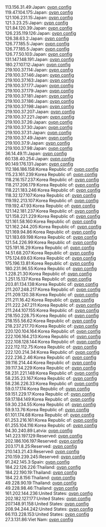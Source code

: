 113.156.31.49:Japan: [ovpn config](vpn/113_156_31_49.ovpn)  
119.47.104.175:Japan: [ovpn config](vpn/119_47_104_175.ovpn)  
121.106.231.15:Japan: [ovpn config](vpn/121_106_231_15.ovpn)  
121.3.23.25:Japan: [ovpn config](vpn/121_3_23_25.ovpn)  
121.84.120.39:Japan: [ovpn config](vpn/121_84_120_39.ovpn)  
126.235.119.126:Japan: [ovpn config](vpn/126_235_119_126.ovpn)  
126.38.63.2:Japan: [ovpn config](vpn/126_38_63_2.ovpn)  
126.77.185.5:Japan: [ovpn config](vpn/126_77_185_5.ovpn)  
126.77.185.5:Japan: [ovpn config](vpn/126_77_185_5.ovpn)  
126.77.50.103:Japan: [ovpn config](vpn/126_77_50_103.ovpn)  
131.147.148.191:Japan: [ovpn config](vpn/131_147_148_191.ovpn)  
180.27.107.12:Japan: [ovpn config](vpn/180_27_107_12.ovpn)  
219.100.37.114:Japan: [ovpn config](vpn/219_100_37_114.ovpn)  
219.100.37.146:Japan: [ovpn config](vpn/219_100_37_146.ovpn)  
219.100.37.163:Japan: [ovpn config](vpn/219_100_37_163.ovpn)  
219.100.37.177:Japan: [ovpn config](vpn/219_100_37_177.ovpn)  
219.100.37.179:Japan: [ovpn config](vpn/219_100_37_179.ovpn)  
219.100.37.181:Japan: [ovpn config](vpn/219_100_37_181.ovpn)  
219.100.37.186:Japan: [ovpn config](vpn/219_100_37_186.ovpn)  
219.100.37.198:Japan: [ovpn config](vpn/219_100_37_198.ovpn)  
219.100.37.207:Japan: [ovpn config](vpn/219_100_37_207.ovpn)  
219.100.37.221:Japan: [ovpn config](vpn/219_100_37_221.ovpn)  
219.100.37.26:Japan: [ovpn config](vpn/219_100_37_26.ovpn)  
219.100.37.30:Japan: [ovpn config](vpn/219_100_37_30.ovpn)  
219.100.37.31:Japan: [ovpn config](vpn/219_100_37_31.ovpn)  
219.100.37.49:Japan: [ovpn config](vpn/219_100_37_49.ovpn)  
219.100.37.9:Japan: [ovpn config](vpn/219_100_37_9.ovpn)  
219.100.37.98:Japan: [ovpn config](vpn/219_100_37_98.ovpn)  
36.14.49.11:Japan: [ovpn config](vpn/36_14_49_11.ovpn)  
60.138.40.254:Japan: [ovpn config](vpn/60_138_40_254.ovpn)  
90.149.176.131:Japan: [ovpn config](vpn/90_149_176_131.ovpn)  
112.186.186.158:Korea Republic of: [ovpn config](vpn/112_186_186_158.ovpn)  
115.23.161.239:Korea Republic of: [ovpn config](vpn/115_23_161_239.ovpn)  
118.216.157.237:Korea Republic of: [ovpn config](vpn/118_216_157_237.ovpn)  
118.217.206.179:Korea Republic of: [ovpn config](vpn/118_217_206_179.ovpn)  
118.221.183.246:Korea Republic of: [ovpn config](vpn/118_221_183_246.ovpn)  
118.32.127.107:Korea Republic of: [ovpn config](vpn/118_32_127_107.ovpn)  
119.192.213.107:Korea Republic of: [ovpn config](vpn/119_192_213_107.ovpn)  
119.192.47.93:Korea Republic of: [ovpn config](vpn/119_192_47_93.ovpn)  
121.142.181.237:Korea Republic of: [ovpn config](vpn/121_142_181_237.ovpn)  
121.158.221.229:Korea Republic of: [ovpn config](vpn/121_158_221_229.ovpn)  
121.161.58.160:Korea Republic of: [ovpn config](vpn/121_161_58_160.ovpn)  
121.162.244.205:Korea Republic of: [ovpn config](vpn/121_162_244_205.ovpn)  
121.169.94.86:Korea Republic of: [ovpn config](vpn/121_169_94_86.ovpn)  
121.183.69.198:Korea Republic of: [ovpn config](vpn/121_183_69_198.ovpn)  
121.54.226.99:Korea Republic of: [ovpn config](vpn/121_54_226_99.ovpn)  
125.191.16.29:Korea Republic of: [ovpn config](vpn/125_191_16_29.ovpn)  
14.51.68.207:Korea Republic of: [ovpn config](vpn/14_51_68_207.ovpn)  
175.124.69.63:Korea Republic of: [ovpn config](vpn/175_124_69_63.ovpn)  
175.196.13.81:Korea Republic of: [ovpn config](vpn/175_196_13_81.ovpn)  
180.231.96.55:Korea Republic of: [ovpn config](vpn/180_231_96_55.ovpn)  
1.228.21.30:Korea Republic of: [ovpn config](vpn/1_228_21_30.ovpn)  
1.251.15.137:Korea Republic of: [ovpn config](vpn/1_251_15_137.ovpn)  
203.81.134.138:Korea Republic of: [ovpn config](vpn/203_81_134_138.ovpn)  
211.207.248.217:Korea Republic of: [ovpn config](vpn/211_207_248_217.ovpn)  
211.209.120.38:Korea Republic of: [ovpn config](vpn/211_209_120_38.ovpn)  
211.211.16.42:Korea Republic of: [ovpn config](vpn/211_211_16_42.ovpn)  
211.222.247.211:Korea Republic of: [ovpn config](vpn/211_222_247_211.ovpn)  
211.244.107.155:Korea Republic of: [ovpn config](vpn/211_244_107_155.ovpn)  
218.150.228.75:Korea Republic of: [ovpn config](vpn/218_150_228_75.ovpn)  
218.155.56.62:Korea Republic of: [ovpn config](vpn/218_155_56_62.ovpn)  
218.237.217.70:Korea Republic of: [ovpn config](vpn/218_237_217_70.ovpn)  
220.120.104.164:Korea Republic of: [ovpn config](vpn/220_120_104_164.ovpn)  
222.106.164.213:Korea Republic of: [ovpn config](vpn/222_106_164_213.ovpn)  
222.108.128.144:Korea Republic of: [ovpn config](vpn/222_108_128_144.ovpn)  
222.112.112.75:Korea Republic of: [ovpn config](vpn/222_112_112_75.ovpn)  
222.120.214.34:Korea Republic of: [ovpn config](vpn/222_120_214_34.ovpn)  
222.236.2.46:Korea Republic of: [ovpn config](vpn/222_236_2_46.ovpn)  
39.116.214.44:Korea Republic of: [ovpn config](vpn/39_116_214_44.ovpn)  
39.117.34.229:Korea Republic of: [ovpn config](vpn/39_117_34_229.ovpn)  
58.231.221.148:Korea Republic of: [ovpn config](vpn/58_231_221_148.ovpn)  
58.235.23.167:Korea Republic of: [ovpn config](vpn/58_235_23_167.ovpn)  
58.236.226.33:Korea Republic of: [ovpn config](vpn/58_236_226_33.ovpn)  
59.0.17.174:Korea Republic of: [ovpn config](vpn/59_0_17_174.ovpn)  
59.151.229.17:Korea Republic of: [ovpn config](vpn/59_151_229_17.ovpn)  
59.17.184.149:Korea Republic of: [ovpn config](vpn/59_17_184_149.ovpn)  
59.30.234.55:Korea Republic of: [ovpn config](vpn/59_30_234_55.ovpn)  
59.9.13.76:Korea Republic of: [ovpn config](vpn/59_9_13_76.ovpn)  
61.101.174.68:Korea Republic of: [ovpn config](vpn/61_101_174_68.ovpn)  
61.253.216.161:Korea Republic of: [ovpn config](vpn/61_253_216_161.ovpn)  
61.255.104.116:Korea Republic of: [ovpn config](vpn/61_255_104_116.ovpn)  
94.30.240.89:Latvia: [ovpn config](vpn/94_30_240_89.ovpn)  
141.223.197.129:Reserved: [ovpn config](vpn/141_223_197_129.ovpn)  
202.186.106.197:Reserved: [ovpn config](vpn/202_186_106_197.ovpn)  
203.171.8.25:Reserved: [ovpn config](vpn/203_171_8_25.ovpn)  
210.143.21.43:Reserved: [ovpn config](vpn/210_143_21_43.ovpn)  
210.159.239.245:Reserved: [ovpn config](vpn/210_159_239_245.ovpn)  
91.242.145.3:Spain: [ovpn config](vpn/91_242_145_3.ovpn)  
184.22.126.226:Thailand: [ovpn config](vpn/184_22_126_226.ovpn)  
184.22.190.19:Thailand: [ovpn config](vpn/184_22_190_19.ovpn)  
184.22.8.156:Thailand: [ovpn config](vpn/184_22_8_156.ovpn)  
49.228.90.19:Thailand: [ovpn config](vpn/49_228_90_19.ovpn)  
49.228.98.46:Thailand: [ovpn config](vpn/49_228_98_46.ovpn)  
161.202.144.236:United States: [ovpn config](vpn/161_202_144_236.ovpn)  
202.182.127.177:United States: [ovpn config](vpn/202_182_127_177.ovpn)  
207.148.91.158:United States: [ovpn config](vpn/207_148_91_158.ovpn)  
208.94.244.242:United States: [ovpn config](vpn/208_94_244_242.ovpn)  
66.113.228.153:United States: [ovpn config](vpn/66_113_228_153.ovpn)  
27.3.131.86:Viet Nam: [ovpn config](vpn/27_3_131_86.ovpn)  
